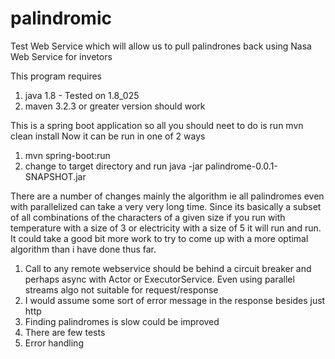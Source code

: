 # palindromic
Test Web Service which will allow us to pull palindrones back using Nasa Web Service
for invetors

This program requires

1. java 1.8 - Tested on 1.8_025 
2. maven 3.2.3 or greater version should work

This is a spring boot application so all you should neet to do is run mvn clean install
Now it can be run in one of 2 ways

1.  mvn spring-boot:run
2.  change to target directory and run java -jar  palindrome-0.0.1-SNAPSHOT.jar

There are a number of changes mainly the algorithm ie all palindromes even with parallelized can take
a very very long time.  Since its basically a subset of all combinations of the characters of a given size
if you run with temperature with a size of 3 or electricity with a size of 5 it will run and run.
It could take a good bit more work to try to come up with a more optimal algorithm than i have done thus far.


1. Call to any remote webservice should be behind a circuit breaker and perhaps async with Actor or 
   ExecutorService. Even using parallel streams algo not suitable for request/response
2. I would assume some sort of error message in the response besides just http 
3. Finding palindromes is slow could be improved
4. There are few tests
5. Error handling

   
   

